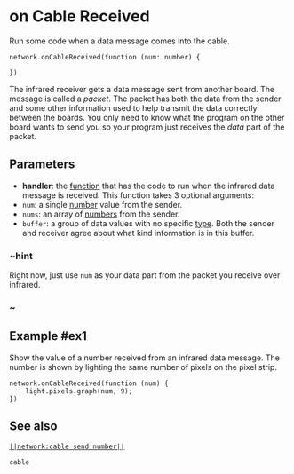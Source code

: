 # on Cable Received

Run some code when a data message comes into the cable.

```sig
network.onCableReceived(function (num: number) {
	
})
```

The infrared receiver gets a data message sent from another board. The message is called a
_packet_. The packet has both the data from the sender and some other information used to help
transmit the data correctly between the boards. You only need to know what the program on the other
board wants to send you so your program just receives the _data_ part of the packet.

## Parameters

* **handler**: the [function](/types/function) that has the code to run when the infrared data message is received.
This function takes 3 optional arguments:
* ``num``: a single [number](/types/number) value from the sender.
* ``nums``: an array of [numbers](/types/number) from the sender.
* ``buffer``: a group of data values with no specific [type](/types). Both the sender and receiver agree about what kind information is in this buffer.

### ~hint
Right now, just use ``num`` as your data part from the packet you receive over infrared.
### ~

## Example #ex1

Show the value of a number received from an infrared data message. The number is shown by lighting the same number of pixels on the pixel strip.

```blocks
network.onCableReceived(function (num) {
    light.pixels.graph(num, 9);
})
```

## See also

[``||network:cable send number||``](/reference/network/cable-send-number)

```package
cable
```